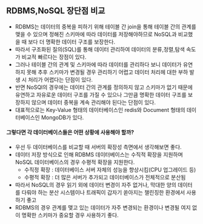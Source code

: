## RDBMS,NoSQL 장단점 비교

- RDBMS는 데이터의 중복을 피하기 위해 테이블 간 join을 통해 테이블 간의 관계를 맺을 수 있으며 정해진 스키마에 따라 데이터를 저장해야하므로 NoSQL과 비교했을 때 보다 더 명확한 데이터 구조를 보장한다.
- 따라서 구조화된 질의(SQL)를 통해 데이터 관리하여 데이터의 분류,정렬,탐색 속도가 비교적 빠르다는 장점이 있다.  
- 그러나 테이블 간의 관계 및 스키마에 따라 데이터를 관리하다 보니 데이터가 유연하지 못해 추후 스키마가 변경될 경우 관리하기 어렵고 데이터 처리헤 대한 부하 발생 시 처리가 어렵다는 단점이 있다.
- 반면 NoSQl의 경우에는 데이터 간의 관계를 정의하지 않고 스키마가 없기 때문에 유연하고 자유로운 데이터 구조를 가질 수 있으나 그만큼 명확한 데이터 구조를 보장하지 않으며 데이터 중복을 계속 관리해야 된다는 단점이 있다. 
- 대표적으로는 Key-Value 형태의 데이터베이스인 redis와 Document 형태의 데이터베이스인 MongoDB가 있다.
#### 그렇다면 각 데이터베이스들은 어떤 상황에 사용해야 할까?
- 우선 두 데이터베이스를 비교할 때 서버의 확장성 측면에서 생각해보면 좋다.
- 데이터 저장 방식으로 인해 RDBMS 데이터베이스는 수직적 확장을 지원하며 NoSQL 데이터베이스의 경우 수평적 확장을 지원한다.
  - 수직정 확장 : 데이터베이스 서버 자체의 성능을 향상시킴(CPU 업그레이드 등)
  - 수평적 확장 : 더 많은 서버가 추가되고 데이터베이스가 전체적으로 분산됨
- 따라서 NoSQL의 경우 읽기 외에 데이터 변경이 자주 없거나, 막대한 양의 데이터를 다뤄야 하는 분산 시스템이나 트래픽이 갑자기 쏟아지는 챌린징한 환경에서 사용하기 좋고
- RDBMS의 경우 관계를 맺고 있는 데이터가 자주 변경되는 환경이나 변경될 여지 없이 명확한 스키마가 중요할 경우 사용하기 좋다.   
